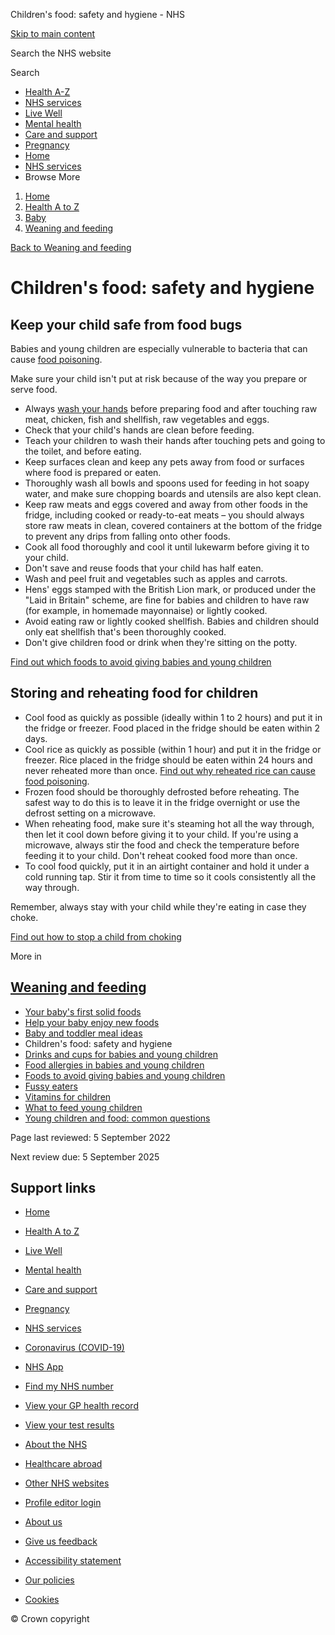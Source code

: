 








Children's food: safety and hygiene \- NHS








































[Skip to main content](#maincontent)









Search the NHS website






Search









* [Health A\-Z](/conditions/)
* [NHS services](/nhs-services/)
* [Live Well](/live-well/)
* [Mental health](/mental-health/)
* [Care and support](/conditions/social-care-and-support-guide/)
* [Pregnancy](/pregnancy/)
* [Home](/)
* [NHS services](/nhs-services/)
* Browse
 More








1. [Home](/)
2. [Health A to Z](/conditions/)
3. [Baby](/conditions/baby/)
4. [Weaning and feeding](/conditions/baby/weaning-and-feeding/)



[Back to 
 Weaning and feeding](/conditions/baby/weaning-and-feeding/) 









Children's food: safety and hygiene
===================================








**Keep your child safe from food bugs**
---------------------------------------

Babies and young children are especially vulnerable to bacteria that can cause [food poisoning](/conditions/food-poisoning/).

Make sure your child isn't put at risk because of the way you prepare or serve food.

* Always [wash your hands](/live-well/best-way-to-wash-your-hands/) before preparing food and after touching raw meat, chicken, fish and shellfish, raw vegetables and eggs.
* Check that your child's hands are clean before feeding.
* Teach your children to wash their hands after touching pets and going to the toilet, and before eating.
* Keep surfaces clean and keep any pets away from food or surfaces where food is prepared or eaten.
* Thoroughly wash all bowls and spoons used for feeding in hot soapy water, and make sure chopping boards and utensils are also kept clean.
* Keep raw meats and eggs covered and away from other foods in the fridge, including cooked or ready\-to\-eat meats – you should always store raw meats in clean, covered containers at the bottom of the fridge to prevent any drips from falling onto other foods.
* Cook all food thoroughly and cool it until lukewarm before giving it to your child.
* Don't save and reuse foods that your child has half eaten.
* Wash and peel fruit and vegetables such as apples and carrots.
* Hens' eggs stamped with the British Lion mark, or produced under the "Laid in Britain" scheme, are fine for babies and children to have raw (for example, in homemade mayonnaise) or lightly cooked.
* Avoid eating raw or lightly cooked shellfish. Babies and children should only eat shellfish that's been thoroughly cooked.
* Don't give children food or drink when they're sitting on the potty.

[Find out which foods to avoid giving babies and young children](/conditions/baby/weaning-and-feeding/foods-to-avoid-giving-babies-and-young-children/)




**Storing and reheating food for children**
-------------------------------------------

* Cool food as quickly as possible (ideally within 1 to 2 hours) and put it in the fridge or freezer. Food placed in the fridge should be eaten within 2 days.
* Cool rice as quickly as possible (within 1 hour) and put it in the fridge or freezer. Rice placed in the fridge should be eaten within 24 hours and never reheated more than once. [Find out why reheated rice can cause food poisoning](/common-health-questions/food-and-diet/can-reheating-rice-cause-food-poisoning/).
* Frozen food should be thoroughly defrosted before reheating. The safest way to do this is to leave it in the fridge overnight or use the defrost setting on a microwave.
* When reheating food, make sure it's steaming hot all the way through, then let it cool down before giving it to your child. If you're using a microwave, always stir the food and check the temperature before feeding it to your child. Don't reheat cooked food more than once.
* To cool food quickly, put it in an airtight container and hold it under a cold running tap. Stir it from time to time so it cools consistently all the way through.

Remember, always stay with your child while they're eating in case they choke.

[Find out how to stop a child from choking](/conditions/baby/first-aid-and-safety/first-aid/how-to-stop-a-child-from-choking/)









More in
 
 [Weaning and feeding](/conditions/baby/weaning-and-feeding/)
-----------------------------------------------------------------------



* [Your baby's first solid foods](https://www.nhs.uk/conditions/baby/weaning-and-feeding/babys-first-solid-foods/)
* [Help your baby enjoy new foods](https://www.nhs.uk/conditions/baby/weaning-and-feeding/help-your-baby-enjoy-new-foods/)
* [Baby and toddler meal ideas](https://www.nhs.uk/conditions/baby/weaning-and-feeding/baby-and-toddler-meal-ideas/)
* Children's food: safety and hygiene
* [Drinks and cups for babies and young children](https://www.nhs.uk/conditions/baby/weaning-and-feeding/drinks-and-cups-for-babies-and-young-children/)
* [Food allergies in babies and young children](https://www.nhs.uk/conditions/baby/weaning-and-feeding/food-allergies-in-babies-and-young-children/)
* [Foods to avoid giving babies and young children](https://www.nhs.uk/conditions/baby/weaning-and-feeding/foods-to-avoid-giving-babies-and-young-children/)
* [Fussy eaters](https://www.nhs.uk/conditions/baby/weaning-and-feeding/fussy-eaters/)
* [Vitamins for children](https://www.nhs.uk/conditions/baby/weaning-and-feeding/vitamins-for-children/)
* [What to feed young children](https://www.nhs.uk/conditions/baby/weaning-and-feeding/what-to-feed-young-children/)
* [Young children and food: common questions](https://www.nhs.uk/conditions/baby/weaning-and-feeding/young-children-and-food-common-questions/)








 Page last reviewed: 5 September 2022
   

 Next review due: 5 September 2025
 








Support links
-------------



* [Home](/)
* [Health A to Z](/conditions/)
* [Live Well](/live-well/)
* [Mental health](/mental-health/)
* [Care and support](/conditions/social-care-and-support-guide/)
* [Pregnancy](/pregnancy/)
* [NHS services](/nhs-services/)
* [Coronavirus (COVID\-19\)](/conditions/coronavirus-covid-19/)


* [NHS App](/nhs-app/)
* [Find my NHS number](/nhs-services/online-services/find-nhs-number/)
* [View your GP health record](/nhs-services/gps/view-your-gp-health-record/)
* [View your test results](/nhs-services/online-services/view-your-test-results/)
* [About the NHS](/using-the-nhs/about-the-nhs/)
* [Healthcare abroad](/using-the-nhs/healthcare-abroad/apply-for-a-free-uk-global-health-insurance-card-ghic/)


* [Other NHS websites](/nhs-sites/)
* [Profile editor login](/our-policies/profile-editor-login/)


* [About us](/about-us/)
* [Give us feedback](/give-feedback-about-the-nhs-website/)
* [Accessibility statement](/accessibility-statement/)
* [Our policies](/our-policies/)
* [Cookies](/our-policies/cookies-policy/)




© Crown copyright









